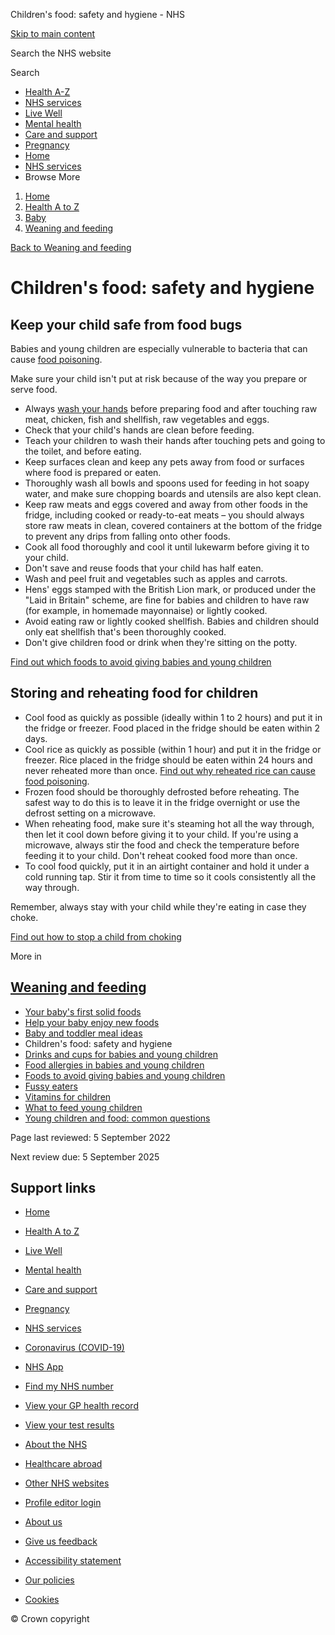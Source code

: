 








Children's food: safety and hygiene \- NHS








































[Skip to main content](#maincontent)









Search the NHS website






Search









* [Health A\-Z](/conditions/)
* [NHS services](/nhs-services/)
* [Live Well](/live-well/)
* [Mental health](/mental-health/)
* [Care and support](/conditions/social-care-and-support-guide/)
* [Pregnancy](/pregnancy/)
* [Home](/)
* [NHS services](/nhs-services/)
* Browse
 More








1. [Home](/)
2. [Health A to Z](/conditions/)
3. [Baby](/conditions/baby/)
4. [Weaning and feeding](/conditions/baby/weaning-and-feeding/)



[Back to 
 Weaning and feeding](/conditions/baby/weaning-and-feeding/) 









Children's food: safety and hygiene
===================================








**Keep your child safe from food bugs**
---------------------------------------

Babies and young children are especially vulnerable to bacteria that can cause [food poisoning](/conditions/food-poisoning/).

Make sure your child isn't put at risk because of the way you prepare or serve food.

* Always [wash your hands](/live-well/best-way-to-wash-your-hands/) before preparing food and after touching raw meat, chicken, fish and shellfish, raw vegetables and eggs.
* Check that your child's hands are clean before feeding.
* Teach your children to wash their hands after touching pets and going to the toilet, and before eating.
* Keep surfaces clean and keep any pets away from food or surfaces where food is prepared or eaten.
* Thoroughly wash all bowls and spoons used for feeding in hot soapy water, and make sure chopping boards and utensils are also kept clean.
* Keep raw meats and eggs covered and away from other foods in the fridge, including cooked or ready\-to\-eat meats – you should always store raw meats in clean, covered containers at the bottom of the fridge to prevent any drips from falling onto other foods.
* Cook all food thoroughly and cool it until lukewarm before giving it to your child.
* Don't save and reuse foods that your child has half eaten.
* Wash and peel fruit and vegetables such as apples and carrots.
* Hens' eggs stamped with the British Lion mark, or produced under the "Laid in Britain" scheme, are fine for babies and children to have raw (for example, in homemade mayonnaise) or lightly cooked.
* Avoid eating raw or lightly cooked shellfish. Babies and children should only eat shellfish that's been thoroughly cooked.
* Don't give children food or drink when they're sitting on the potty.

[Find out which foods to avoid giving babies and young children](/conditions/baby/weaning-and-feeding/foods-to-avoid-giving-babies-and-young-children/)




**Storing and reheating food for children**
-------------------------------------------

* Cool food as quickly as possible (ideally within 1 to 2 hours) and put it in the fridge or freezer. Food placed in the fridge should be eaten within 2 days.
* Cool rice as quickly as possible (within 1 hour) and put it in the fridge or freezer. Rice placed in the fridge should be eaten within 24 hours and never reheated more than once. [Find out why reheated rice can cause food poisoning](/common-health-questions/food-and-diet/can-reheating-rice-cause-food-poisoning/).
* Frozen food should be thoroughly defrosted before reheating. The safest way to do this is to leave it in the fridge overnight or use the defrost setting on a microwave.
* When reheating food, make sure it's steaming hot all the way through, then let it cool down before giving it to your child. If you're using a microwave, always stir the food and check the temperature before feeding it to your child. Don't reheat cooked food more than once.
* To cool food quickly, put it in an airtight container and hold it under a cold running tap. Stir it from time to time so it cools consistently all the way through.

Remember, always stay with your child while they're eating in case they choke.

[Find out how to stop a child from choking](/conditions/baby/first-aid-and-safety/first-aid/how-to-stop-a-child-from-choking/)









More in
 
 [Weaning and feeding](/conditions/baby/weaning-and-feeding/)
-----------------------------------------------------------------------



* [Your baby's first solid foods](https://www.nhs.uk/conditions/baby/weaning-and-feeding/babys-first-solid-foods/)
* [Help your baby enjoy new foods](https://www.nhs.uk/conditions/baby/weaning-and-feeding/help-your-baby-enjoy-new-foods/)
* [Baby and toddler meal ideas](https://www.nhs.uk/conditions/baby/weaning-and-feeding/baby-and-toddler-meal-ideas/)
* Children's food: safety and hygiene
* [Drinks and cups for babies and young children](https://www.nhs.uk/conditions/baby/weaning-and-feeding/drinks-and-cups-for-babies-and-young-children/)
* [Food allergies in babies and young children](https://www.nhs.uk/conditions/baby/weaning-and-feeding/food-allergies-in-babies-and-young-children/)
* [Foods to avoid giving babies and young children](https://www.nhs.uk/conditions/baby/weaning-and-feeding/foods-to-avoid-giving-babies-and-young-children/)
* [Fussy eaters](https://www.nhs.uk/conditions/baby/weaning-and-feeding/fussy-eaters/)
* [Vitamins for children](https://www.nhs.uk/conditions/baby/weaning-and-feeding/vitamins-for-children/)
* [What to feed young children](https://www.nhs.uk/conditions/baby/weaning-and-feeding/what-to-feed-young-children/)
* [Young children and food: common questions](https://www.nhs.uk/conditions/baby/weaning-and-feeding/young-children-and-food-common-questions/)








 Page last reviewed: 5 September 2022
   

 Next review due: 5 September 2025
 








Support links
-------------



* [Home](/)
* [Health A to Z](/conditions/)
* [Live Well](/live-well/)
* [Mental health](/mental-health/)
* [Care and support](/conditions/social-care-and-support-guide/)
* [Pregnancy](/pregnancy/)
* [NHS services](/nhs-services/)
* [Coronavirus (COVID\-19\)](/conditions/coronavirus-covid-19/)


* [NHS App](/nhs-app/)
* [Find my NHS number](/nhs-services/online-services/find-nhs-number/)
* [View your GP health record](/nhs-services/gps/view-your-gp-health-record/)
* [View your test results](/nhs-services/online-services/view-your-test-results/)
* [About the NHS](/using-the-nhs/about-the-nhs/)
* [Healthcare abroad](/using-the-nhs/healthcare-abroad/apply-for-a-free-uk-global-health-insurance-card-ghic/)


* [Other NHS websites](/nhs-sites/)
* [Profile editor login](/our-policies/profile-editor-login/)


* [About us](/about-us/)
* [Give us feedback](/give-feedback-about-the-nhs-website/)
* [Accessibility statement](/accessibility-statement/)
* [Our policies](/our-policies/)
* [Cookies](/our-policies/cookies-policy/)




© Crown copyright









